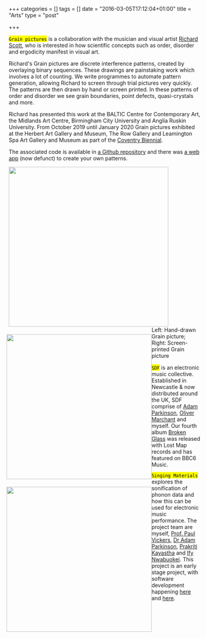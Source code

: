 +++
categories = []
tags = []
date = "2016-03-05T17:12:04+01:00"
title = "Arts"
type = "post"

+++


<mark>`Grain pictures`</mark> is a collaboration with the musician and visual artist [Richard Scott](https://richard-scott.info/home.html), who is interested in how scientific concepts such as order, disorder and ergodicity manifest in visual art.

Richard's Grain pictures are discrete interference patterns, created by overlaying binary sequences. These drawings are painstaking work which involves a lot of counting. We write programmes to automate pattern generation, allowing Richard to screen through trial pictures very quickly. The patterns are then drawn by hand or screen printed. In these patterns of order and disorder we see grain boundaries, point defects, quasi-crystals and more.

Richard has presented this work at the BALTIC Centre for Contemporary Art, the Midlands Art Centre, Birmingham City University and Anglia Ruskin University. From October 2019 until January 2020 Grain pictures exhibited at the Herbert Art Gallery and Museum, The Row Gallery and Leamington Spa Art Gallery and Museum as part of the [Coventry Biennial](https://www.theherbert.org/whats_on/1490/coventry_biennial__the_twin).

The associated code is available in [a Github repository](https://github.com/lucydot/dotspace) and there was [a web app](https://boiling-peak-32563.herokuapp.com/voila/render/dotspace.ipynb) (now defunct) to create your own patterns. 

<img src="../images/dotspace.png" style="float: middle; height: 30em; ">
<img src="../images/dotspace_drawn.jpeg" style="float: left; height: 27.25em; margin-top: 1.4em; margin-left: -0.4em">
</br>
Left: Hand-drawn Grain picture; Right: Screen-printed Grain picture

<mark>`SDF`</mark> is an electronic music collective. Established in Newcastle & now distributed around the UK, SDF comprise of [Adam Parkinson](https://peoplefinder.lsbu.ac.uk/researcher/825yv/dr-adam-parkinson), [Oliver Marchant](https://olivermarchant.hotglue.me/) and myself. Our fourth album [Broken Glass](https://lostmap.bandcamp.com/album/broken-glass-ep) was released with Lost Map records and has featured on BBC6 Music.

<img src="../images/broken_glass.jpeg" style="float: left; height: 27.25em; margin-top: 1.4em; margin-left: -0.4em">

<mark>`Singing Materials`</mark> explores the sonification of phonon data and how this can be used for electronic music performance. The project team are myself, [Prof. Paul Vickers](https://paulvickers.github.io/), [Dr Adam Parkinson](https://peoplefinder.lsbu.ac.uk/researcher/825yv/dr-adam-parkinson), [Prakriti Kayastha](https://prakayastha.github.io/) and [Ify Nwabuokei](https://github.com/ifylala). This project is an early stage project, with software development happening [here](https://github.com/nu-cem/singing-materials) and [here](https://github.com/nu-cem/singing-materials-app). 
